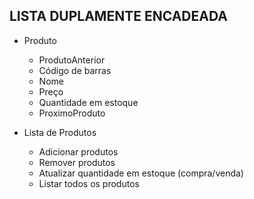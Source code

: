## LISTA DUPLAMENTE ENCADEADA

- Produto
    - ProdutoAnterior
    - Código de barras
    - Nome
    - Preço
    - Quantidade em estoque
    - ProximoProduto

- Lista de Produtos
    - Adicionar produtos
    - Remover produtos
    - Atualizar quantidade em estoque (compra/venda)
    - Listar todos os produtos
